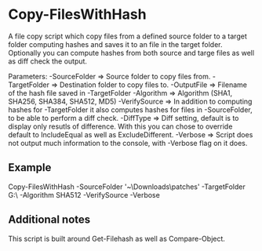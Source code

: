 # Copy-FilesWithHash 

A file copy script which copy files from a defined source folder to a target folder computing hashes and saves it to an file in the target folder. Optionally you can compute hashes from both source and targe files as well as diff check the output.

Parameters: 
-SourceFolder => Source folder to copy files from.
-TargetFolder => Destination folder to copy files to.
-OutputFile => Filename of the hash file saved in -TargetFolder
-Algorithm => Algorithm (SHA1, SHA256, SHA384, SHA512, MD5)
-VerifySource => In addition to computing hashes for -TargetFolder it also computes hashes for files in -SourceFolder, to be able to perform a diff check.
-DiffType => Diff setting, default is to display only resutls of difference. With this you can chose to override default to IncludeEqual as well as ExcludeDifferent.
-Verbose => Script does not output much information to the console, with -Verbose flag on it does.


## Example
Copy-FilesWithHash -SourceFolder '~\Downloads\patches' -TargetFolder G:\ -Algorithm SHA512 -VerifySource -Verbose

## Additional notes
This script is built around Get-Filehash as well as Compare-Object.

